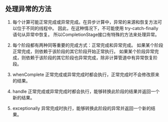 ## 处理异常的方法

1. 每个计算可能正常完成或异常完成。在异步计算中，异常的来源和恢复方法可以位于不同的线程中。
因此，在这种情况下，不可能使用 try-catch-finally 语句从异常中恢复。
所以CompletionStage接口有特殊的方法来处理异常。

2. 每个阶段都有两种同等重要的完成方式：正常完成和异常完成。
如果某个阶段正常完成，则依赖于该阶段的其它阶段开始正常执行。
如果某个阶段异常完成，则依赖于该阶段的其它阶段也异常完成，除非计算管道中有异常恢复阶段。

3. whenComplete 正常完成或异常完成时都会执行，正常完成时不会修改原来的结果。

4. handle       正常完成或异常完成时都会执行，能够转换此阶段的结果并返回一个新的结果。

5. exceptionally 异常完成时执行，能够转换此阶段的异常并返回一个新的结果。